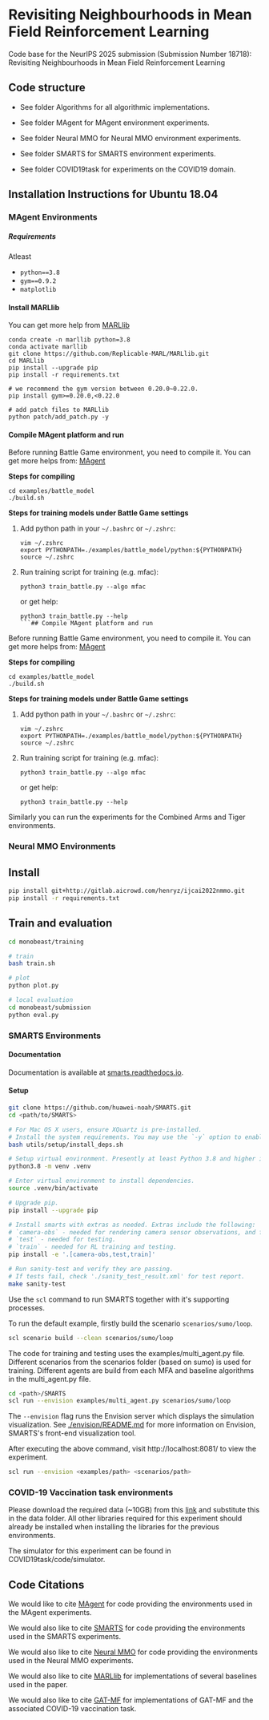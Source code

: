 # Revisiting Neighbourhoods in Mean Field Reinforcement Learning

Code base for the NeurIPS 2025 submission (Submission Number 18718): Revisiting Neighbourhoods in Mean Field Reinforcement Learning

 
## Code structure


- See folder Algorithms for all algorithmic implementations. 

- See folder MAgent for MAgent environment experiments.

- See folder Neural MMO for Neural MMO environment experiments.

- See folder SMARTS for SMARTS environment experiments.

- See folder COVID19task for experiments on the COVID19 domain.




## Installation Instructions for Ubuntu 18.04



### MAgent Environments 

##### Requirements

Atleast 

- `python==3.8`
- `gym==0.9.2`
- `matplotlib`


#### Install MARLlib 

You can get more help from [MARLlib](https://marllib.readthedocs.io/en/latest/handbook/installation.html)

```shell
conda create -n marllib python=3.8
conda activate marllib
git clone https://github.com/Replicable-MARL/MARLlib.git
cd MARLlib
pip install --upgrade pip
pip install -r requirements.txt

# we recommend the gym version between 0.20.0~0.22.0.
pip install gym>=0.20.0,<0.22.0

# add patch files to MARLlib
python patch/add_patch.py -y
```

#### Compile MAgent platform and run

Before running Battle Game environment, you need to compile it. You can get more helps from: [MAgent](https://github.com/geek-ai/MAgent)

**Steps for compiling**

```shell
cd examples/battle_model
./build.sh
```


**Steps for training models under Battle Game settings**

1. Add python path in your `~/.bashrc` or `~/.zshrc`:

    ```shell
    vim ~/.zshrc
    export PYTHONPATH=./examples/battle_model/python:${PYTHONPATH}
    source ~/.zshrc
    ```

2. Run training script for training (e.g. mfac):

    ```shell
    python3 train_battle.py --algo mfac
    ```

    or get help:

    ```shell
    python3 train_battle.py --help
    ```## Compile MAgent platform and run

Before running Battle Game environment, you need to compile it. You can get more helps from: [MAgent](https://github.com/geek-ai/MAgent)

**Steps for compiling**

```shell
cd examples/battle_model
./build.sh
```

**Steps for training models under Battle Game settings**

1. Add python path in your `~/.bashrc` or `~/.zshrc`:

    ```shell
    vim ~/.zshrc
    export PYTHONPATH=./examples/battle_model/python:${PYTHONPATH}
    source ~/.zshrc
    ```

2. Run training script for training (e.g. mfac):

    ```shell
    python3 train_battle.py --algo mfac
    ```

    or get help:

    ```shell
    python3 train_battle.py --help
    ```

Similarly you can run the experiments for the Combined Arms and Tiger environments. 






### Neural MMO Environments


## Install
```bash
pip install git+http://gitlab.aicrowd.com/henryz/ijcai2022nmmo.git
pip install -r requirements.txt
```


## Train and evaluation
```bash
cd monobeast/training

# train
bash train.sh

# plot
python plot.py

# local evaluation
cd monobeast/submission
python eval.py
```



### SMARTS Environments

#### Documentation
Documentation is available at [smarts.readthedocs.io](https://smarts.readthedocs.io/en/latest).

#### Setup


```bash
git clone https://github.com/huawei-noah/SMARTS.git
cd <path/to/SMARTS>

# For Mac OS X users, ensure XQuartz is pre-installed.
# Install the system requirements. You may use the `-y` option to enable automatic assumption of "yes" to all prompts to avoid timeout from waiting for user input. 
bash utils/setup/install_deps.sh

# Setup virtual environment. Presently at least Python 3.8 and higher is officially supported.
python3.8 -m venv .venv

# Enter virtual environment to install dependencies.
source .venv/bin/activate

# Upgrade pip.
pip install --upgrade pip

# Install smarts with extras as needed. Extras include the following: 
# `camera-obs` - needed for rendering camera sensor observations, and for testing.
# `test` - needed for testing.
# `train` - needed for RL training and testing.
pip install -e '.[camera-obs,test,train]'

# Run sanity-test and verify they are passing.
# If tests fail, check './sanity_test_result.xml' for test report. 
make sanity-test
```

Use the `scl` command to run SMARTS together with it's supporting processes. 

To run the default example, firstly build the scenario `scenarios/sumo/loop`.
```bash
scl scenario build --clean scenarios/sumo/loop
```

The code for training and testing uses the examples/multi\_agent.py file. Different scenarios from the scenarios folder (based on sumo) is used for training. Different agents are build from each MFA and baseline algorithms in the multi\_agent.py file. 

```bash 
cd <path>/SMARTS
scl run --envision examples/multi_agent.py scenarios/sumo/loop
```




The `--envision` flag runs the Envision server which displays the simulation visualization. See [./envision/README.md](./envision/README.md) for more information on Envision, SMARTS's front-end visualization tool.

After executing the above command, visit http://localhost:8081/ to view the experiment.


```bash
scl run --envision <examples/path> <scenarios/path> 
```




### COVID-19 Vaccination task environments

Please download the required data (~10GB) from this [link](https://drive.google.com/drive/folders/1-68jPOd6NXVyiC1PWbo-9wrqiktOi4GT?usp=sharing) and substitute this in the data folder. All other libraries required for this experiment should already be installed when installing the libraries for the previous environments.  

The simulator for this experiment can be found in COVID19task/code/simulator. 





## Code Citations

We would like to cite [MAgent](https://github.com/geek-ai/MAgent) for code providing the environments used in the MAgent experiments. 

We would also like to cite [SMARTS](https://github.com/huawei-noah/SMARTS) for code providing the environments used in the SMARTS experiments. 

We would also like to cite [Neural MMO](https://github.com/neuralmmo) for code providing the environments used in the Neural MMO experiments. 

We would also like to cite [MARLlib](https://marllib.readthedocs.io/en/latest/) for implementations of several baselines used in the paper. 

We would also like to cite [GAT-MF](https://github.com/tsinghua-fib-lab/Large-Scale-MARL-GATMF) for implementations of GAT-MF and the associated COVID-19 vaccination task.  




